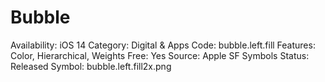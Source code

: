 # Bubble

Availability: iOS 14
Category: Digital & Apps
Code: bubble.left.fill
Features: Color, Hierarchical, Weights
Free: Yes
Source: Apple SF Symbols
Status: Released
Symbol: bubble.left.fill2x.png